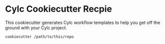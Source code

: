 # Cylc Cookiecutter Recpie

This cookiecutter generates Cylc workflow templates to help you get off the ground with your Cylc project.

```
cookiecutter /path/to/this/repo
```
